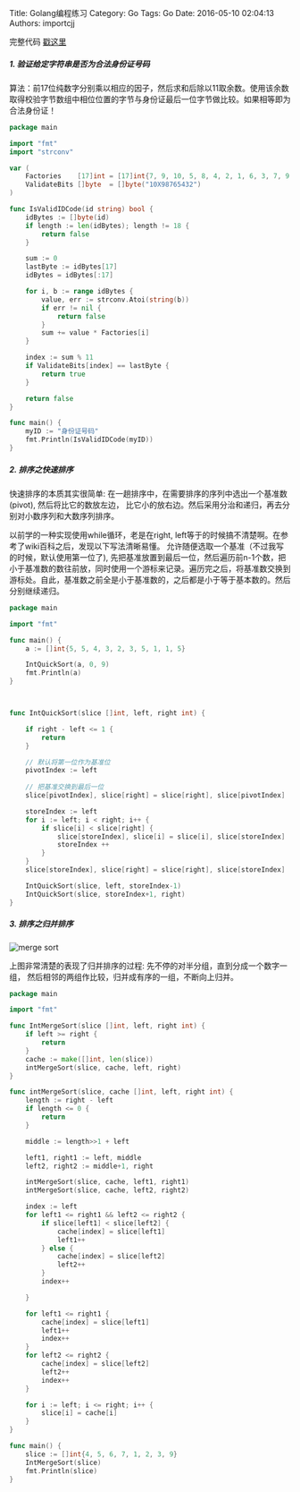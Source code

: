 Title: Golang编程练习
Category: Go
Tags: Go
Date: 2016-05-10 02:04:13
Authors: importcjj

完整代码 [戳这里](https://github.com/importcjj/fooutils)

##### 1. 验证给定字符串是否为合法身份证号码

算法：前17位纯数字分别乘以相应的因子，然后求和后除以11取余数。使用该余数取得校验字节数组中相位位置的字节与身份证最后一位字节做比较。如果相等即为合法身份证！

```go
package main

import "fmt"
import "strconv"

var (
	Factories    [17]int = [17]int{7, 9, 10, 5, 8, 4, 2, 1, 6, 3, 7, 9, 10, 5, 8, 4, 2}
	ValidateBits []byte  = []byte("10X98765432")
)

func IsValidIDCode(id string) bool {
	idBytes := []byte(id)
	if length := len(idBytes); length != 18 {
		return false
	}

	sum := 0
	lastByte := idBytes[17]
	idBytes = idBytes[:17]

	for i, b := range idBytes {
		value, err := strconv.Atoi(string(b))
		if err != nil {
			return false
		}
		sum += value * Factories[i]
	}

	index := sum % 11
	if ValidateBits[index] == lastByte {
		return true
	}

	return false
}

func main() {
	myID := "身份证号码"
	fmt.Println(IsValidIDCode(myID))
}
```

##### 2. 排序之快速排序

快速排序的本质其实很简单: 在一趟排序中，在需要排序的序列中选出一个基准数(pivot), 然后将比它的数放左边， 比它小的放右边。然后采用分治和递归，再去分别对小数序列和大数序列排序。

以前学的一种实现使用while循环，老是在right, left等于的时候搞不清楚啊。在参考了wiki百科之后，发现以下写法清晰易懂。
允许随便选取一个基准（不过我写的时候，默认使用第一位了), 先把基准放置到最后一位，然后遍历前n-1个数，把小于基准数的数往前放，同时使用一个游标来记录。遍历完之后，将基准数交换到游标处。自此，基准数之前全是小于基准数的，之后都是小于等于基本数的。然后分别继续递归。

```go
package main

import "fmt"

func main() {
	a := []int{5, 5, 4, 3, 2, 3, 5, 1, 1, 5}

	IntQuickSort(a, 0, 9)
	fmt.Println(a)
}



func IntQuickSort(slice []int, left, right int) {

	if right - left <= 1 {
		return
	}

	// 默认将第一位作为基准位
	pivotIndex := left
	
	// 把基准交换到最后一位
	slice[pivotIndex], slice[right] = slice[right], slice[pivotIndex]

	storeIndex := left
	for i := left; i < right; i++ {
		if slice[i] < slice[right] {
			slice[storeIndex], slice[i] = slice[i], slice[storeIndex]
			storeIndex ++
		}
	}
	slice[storeIndex], slice[right] = slice[right], slice[storeIndex]

	IntQuickSort(slice, left, storeIndex-1)
	IntQuickSort(slice, storeIndex+1, right)
}

```

##### 3. 排序之归并排序

![merge sort](http://7xsw69.com1.z0.glb.clouddn.com/Merge-sort-example-300px.gif)

上图非常清楚的表现了归并排序的过程: 先不停的对半分组，直到分成一个数字一组， 然后相邻的两组作比较，归并成有序的一组，不断向上归并。

```go
package main

import "fmt"

func IntMergeSort(slice []int, left, right int) {
	if left >= right {
		return
	}
	cache := make([]int, len(slice))
	intMergeSort(slice, cache, left, right)
}

func intMergeSort(slice, cache []int, left, right int) {
	length := right - left
	if length <= 0 {
		return
	}

	middle := length>>1 + left

	left1, right1 := left, middle
	left2, right2 := middle+1, right

	intMergeSort(slice, cache, left1, right1)
	intMergeSort(slice, cache, left2, right2)

	index := left
	for left1 <= right1 && left2 <= right2 {
		if slice[left1] < slice[left2] {
			cache[index] = slice[left1]
			left1++
		} else {
			cache[index] = slice[left2]
			left2++
		}
		index++

	}

	for left1 <= right1 {
		cache[index] = slice[left1]
		left1++
		index++
	}
	for left2 <= right2 {
		cache[index] = slice[left2]
		left2++
		index++
	}

	for i := left; i <= right; i++ {
		slice[i] = cache[i]
	}
}

func main() {
	slice := []int{4, 5, 6, 7, 1, 2, 3, 9}
	IntMergeSort(slice)
	fmt.Println(slice)
}
```
